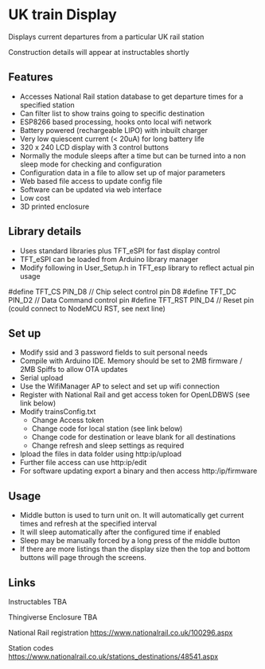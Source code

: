 # UK train Display
Displays current departures from a particular UK rail station

Construction details will appear at instructables shortly

## Features
- Accesses National Rail station database to get departure times for a specified station
- Can filter list to show trains going to specific destination
- ESP8266 based processing, hooks onto local wifi network
- Battery powered (rechargeable LIPO) with inbuilt charger
- Very low quiescent current (< 20uA) for long battery life
- 320 x 240 LCD display with 3 control buttons
- Normally the module sleeps after a time but can be turned into a non sleep mode for checking and configuration
- Configuration data in a file to allow set up of major parameters
- Web based file access to update config file
- Software can be updated via web interface
- Low cost
- 3D printed enclosure

## Library details
- Uses standard libraries plus TFT_eSPI for fast display control
- TFT_eSPI can be loaded from Arduino library manager
- Modify following in User_Setup.h in TFT_esp library to reflect actual pin usage

#define TFT_CS   PIN_D8  // Chip select control pin D8
#define TFT_DC   PIN_D2  // Data Command control pin
#define TFT_RST  PIN_D4  // Reset pin (could connect to NodeMCU RST, see next line)


## Set up
- Modify ssid and 3 password fields to suit personal needs
- Compile with Arduino IDE. Memory should be set to 2MB firmware / 2MB Spiffs to allow OTA updates
- Serial upload
- Use the WifiManager AP to select and set up wifi connection
- Register with National Rail and get access token for OpenLDBWS (see link below)
- Modify trainsConfig.txt
	- Change Access token
	- Change code for local station (see link below)
	- Change code for destination or leave blank for all destinations
	- Change refresh and sleep settings as required
- Ipload the files in data folder using http:ip/upload
- Further file access can use http:ip/edit
- For software updating export a binary and then access http:/ip/firmware

## Usage
- Middle button is used to turn unit on. It will automatically get current times and refresh at the specified interval
- It will sleep automatically after the configured time if enabled
- Sleep may be manually forced by a long press of the middle button
- If there are more listings than the display size then the top and bottom buttons will page through the screens.

## Links
Instructables TBA

Thingiverse Enclosure TBA

National Rail registration https://www.nationalrail.co.uk/100296.aspx

Station codes https://www.nationalrail.co.uk/stations_destinations/48541.aspx


